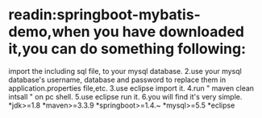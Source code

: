 # readin:springboot-mybatis-demo,when you have downloaded it,you can do something following:

import the including sql file, to your mysql database.
2.use your mysql database's username, database and password to replace them in application.properties file,etc.
3.use eclipse import it.
4.run " maven clean intsall " on pc shell.
5.use eclipse run it.
6.you will find it's very simple.
*jdk>=1.8
*maven>=3.3.9
*springboot>=1.4.~
*mysql>=5.5
*eclipse
